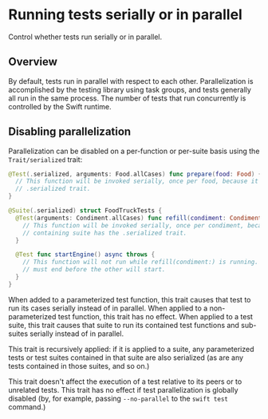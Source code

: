# Running tests serially or in parallel

<!--
This source file is part of the Swift.org open source project

Copyright (c) 2024 Apple Inc. and the Swift project authors
Licensed under Apache License v2.0 with Runtime Library Exception

See https://swift.org/LICENSE.txt for license information
See https://swift.org/CONTRIBUTORS.txt for Swift project authors
-->

Control whether tests run serially or in parallel.

## Overview

By default, tests run in parallel with respect to each other. Parallelization is
accomplished by the testing library using task groups, and tests generally all
run in the same process. The number of tests that run concurrently is controlled
by the Swift runtime.

## Disabling parallelization

Parallelization can be disabled on a per-function or per-suite basis using the
``Trait/serialized`` trait:

```swift
@Test(.serialized, arguments: Food.allCases) func prepare(food: Food) {
  // This function will be invoked serially, once per food, because it has the
  // .serialized trait.
}

@Suite(.serialized) struct FoodTruckTests {
  @Test(arguments: Condiment.allCases) func refill(condiment: Condiment) {
    // This function will be invoked serially, once per condiment, because the
    // containing suite has the .serialized trait.
  }

  @Test func startEngine() async throws {
    // This function will not run while refill(condiment:) is running. One test
    // must end before the other will start.
  }
}
```

When added to a parameterized test function, this trait causes that test to run
its cases serially instead of in parallel. When applied to a non-parameterized
test function, this trait has no effect. When applied to a test suite, this
trait causes that suite to run its contained test functions and sub-suites
serially instead of in parallel.

This trait is recursively applied: if it is applied to a suite, any
parameterized tests or test suites contained in that suite are also serialized
(as are any tests contained in those suites, and so on.)

This trait doesn't affect the execution of a test relative to its peers or to
unrelated tests. This trait has no effect if test parallelization is globally
disabled (by, for example, passing `--no-parallel` to the `swift test` command.)
